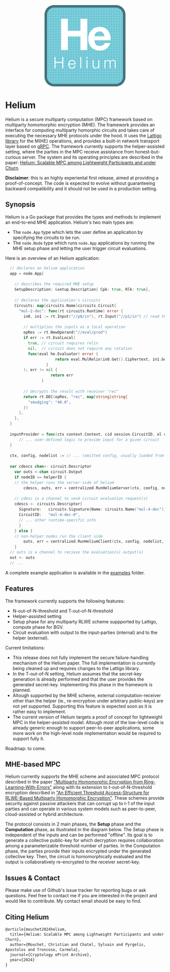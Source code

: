 <p align="center">
	<img src="images/helium_logo.png" />
</p>

# Helium

Helium is a secure multiparty computation (MPC) framework based on multiparty homomorphic encryption (MHE). 
The framework provides an interface for computing multiparty homorphic circuits and takes care of executing the necessary MHE protocols under the hood.
It uses the [Lattigo library](https://github.com/tuneinsight/lattigo) for the M(HE) operations, and provides a built-in network transport layer based on
[gRPC](https://grpc.io).
The framework currently supports the helper-assisted setting, where the parties in the MPC receive assistance from honest-but-curious server.
The system and its operating principles are described in the paper: [Helium: Scalable MPC among Lightweight Participants and under Churn](https://eprint.iacr.org/2024/194).

**Disclaimer**: this is an highly experiental first release, aimed at providing a proof-of-concept. 
The code is expected to evolve without guaranteeing backward compatibility and it should not be used in a production setting.

## Synopsis
Helium is a Go package that provides the types and methods to implement an end-to-end MHE application.
Helium's two main types are:
- The `node.App` type which lets the user define an application by specifying the circuits to be run.
- The `node.Node` type which runs `node.App` applications by running the MHE setup phase and letting the user trigger circuit evaluations.

Here is an overview of an Helium application:
```go
  // declares an helium application
  app = node.App{

    // describes the required MHE setup
    SetupDescription: &setup.Description{ Cpk: true, Rlk: true},
    
    // declares the application's circuits
    Circuits: map[circuits.Name]circuits.Circuit{
      "mul-2-dec": func(rt circuits.Runtime) error {
        in0, in1 := rt.Input("//p0/in"), rt.Input("//p1/in") // read the encrypted inputs from nodes p0 and p1

        // multiplies the inputs as a local operation
        opRes := rt.NewOperand("//eval/prod")
        if err := rt.EvalLocal(
          true, // circuit requires relin
          nil,  // circuit does not require any rotation
          func(eval he.Evaluator) error {
					  return eval.MulRelin(in0.Get().Ciphertext, in1.Get().Ciphertext,  opRes.Ciphertext)
				  }
        ); err != nil {
					return err
				}

        // decrypts the result with receiver "rec"
        return rt.DEC(opRes, "rec", map[string]string{
          "smudging": "40.0",
        })
      },
    },
  }

  inputProvider = func(ctx context.Context, cid session.CircuitID, ol circuits.OperandLabel, sess session.Session) (any, error) {
      // ... user-defined logic to provide input for a given circuit
  }

  ctx, config, nodelist := // ... (omitted config, usually loaded from files or command-line flags)

  var cdescs chan<- circuit.Descriptor
	var outs <-chan circuit.Output
	if nodeID == helperID {
    // the helper runs the server-side of helium
		cdescs, outs, err = centralized.RunHeliumServer(ctx, config, nodelist, app, inputProvider)
    
    // cdesc is a channel to send circuit evaluation request(s)
    cdescs <- circuits.Descriptor{
      Signature:   circuits.Signature{Name: circuits.Name("mul-4-dec")}, // evaluates circuit "mul-4-dec"
      CircuitID:   "mul-4-dec-0",                                        // as circuit  "mul-4-dec-0"
      // ... other runtime-specific info 
      }
	} else {
    // non-helper nodes run the client side
		outs, err = centralized.RunHeliumClient(ctx, config, nodelist, app, inputProvider)
	}
  // outs is a channel to recieve the evaluation(s) output(s)
  out <- outs 
  // ... 
```

A complete example application is available in the [examples](/examples/vec-mul/) folder.

## Features
The framework currently supports the following features:
- N-out-of-N-threshold and T-out-of-N-threshold
- Helper-assisted setting
- Setup phase for any multiparty RLWE scheme suppported by Lattigo, compute phase for BGV.
- Circuit evaluation with output to the input-parties (internal) and to the helper (external).

Current limitations:
- This release does not fully implement the secure failure-handling mechanism of the Helium paper. The full implementation is currently being cleaned up
and requires changes to the Lattigo library.
- In the T-out-of-N setting, Helium assumes that the secret-key generation is already performed and that the user provides the generated secret-key.
Implementing this phase in the framework is planned.
- Altough supported by the MHE scheme, external computation-receiver other than the helper (ie., re-encryption under arbitrary public-keys) are not yet supported.
Supporting this feature is expected soon as it is rather easy to implement.
- The current version of Helium targets a proof of concept for lightweight MPC in the helper-assisted model. Altough most of the low-level code is already 
generic enough to support peer-to-peer applications, some more work on the high-level node implementation would be required to support fully it.

Roadmap: to come.

## MHE-based MPC

Helium currently supports the MHE scheme and associated MPC protocol described in the paper ["Multiparty Homomorphic Encryption from Ring-Learning-With-Errors"](https://eprint.iacr.org/2020/304.pdf) along with its extension to t-out-of-N-threshold encryption described in ["An Efficient Threshold Access-Structure for RLWE-Based Multiparty Homomorphic Encryption"](https://eprint.iacr.org/2022/780.pdf). These schemes provide security against passive attackers that can corrupt up to t-1 of the input parties and can operate in various system models such as peer-to-peer, cloud-assisted or hybrid architecture.

The protocol consists in 2 main phases, the **Setup** phase and the **Computation** phase, as illustrated in the diagram below. 
The Setup phase is independent of the inputs and can be performed "offline".
Its goal is to generate a collective public-key for which decryption requires collaboration among a parameterizable threshold number of parties.
In the Computation phase, the parties provide their inputs encrypted under the generated collective key.
Then, the circuit is homomorphically evaluated and the output is collaboratively re-encrypted to the receiver secret-key.

## Issues & Contact

Please make use of Github's issue tracker for reporting bugs or ask questions. 
Feel free to contact me if you are interested in the project and would like to contribute. My contact email should be easy to find.

## Citing Helium
```
@article{mouchet2024helium,
  title={Helium: Scalable MPC among Lightweight Participants and under Churn},
  author={Mouchet, Christian and Chatel, Sylvain and Pyrgelis, Apostolos and Troncoso, Carmela},
  journal={Cryptology ePrint Archive},
  year={2024}
}
```
